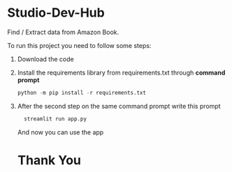 # Studio-Dev-Hub

Find / Extract data from Amazon Book. 

To run this project you need to follow some steps:

1. Download the code
2. Install the requirements  library from requirements.txt through **command prompt**
   ```python
   python -m pip install -r requirements.txt
   ```
3. After the second step on the same command prompt write this prompt
   ```python
     streamlit run app.py
   ```
   And now you can use the app


   # Thank You
